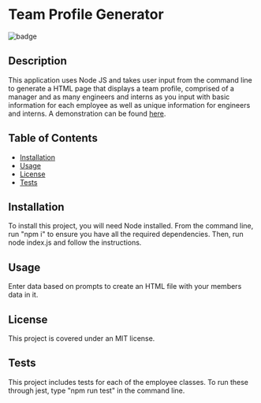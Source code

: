 # Team Profile Generator
  ![badge](https://img.shields.io/badge/license-MIT-blue.svg)
  ## Description
  This application uses Node JS and takes user input from the command line to generate a HTML page that displays a team profile, comprised of a manager and as many engineers and interns as you input with basic information for each employee as well as unique information for engineers and interns. A demonstration can be found <a href="https://drive.google.com/file/d/1OJjiSU6a2GyYz41wlY2pSkNVUKz1Xv_M/view">here</a>.

  ## Table of Contents
  * <a href="#installation">Installation</a>
  * <a href="#usage">Usage</a>
  * <a href="#license">License</a>
  * <a href="#tests">Tests</a>
 

  ## Installation
  To install this project, you will need Node installed. From the command line, run "npm i" to ensure you have all the required dependencies. Then, run node index.js and follow the instructions. 
  ## Usage
  Enter data based on prompts to create an HTML file with your members data in it. 
  ## License
  This project is covered under an MIT license. 

  ## Tests 
  This project includes tests for each of the employee classes. To run these through jest, type "npm run test" in the command line.
